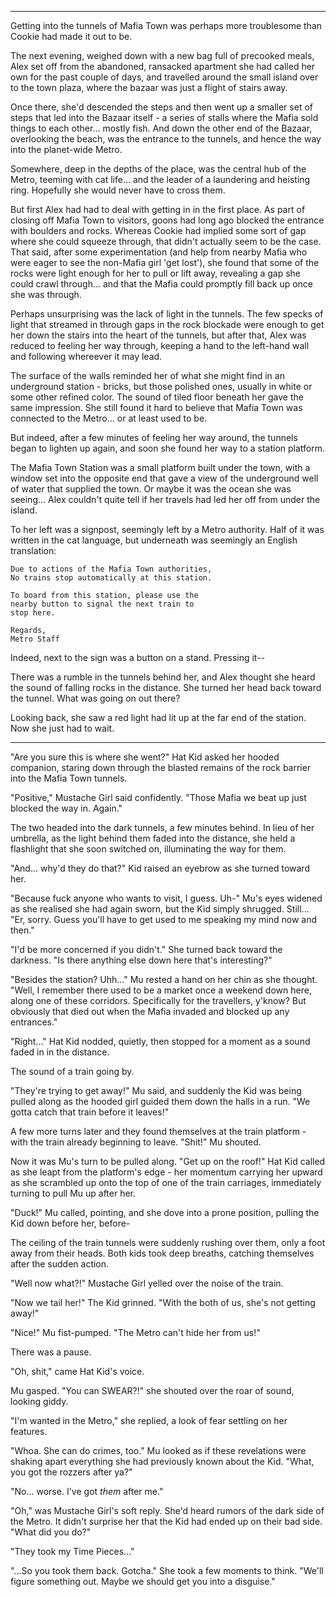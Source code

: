 ----

Getting into the tunnels of Mafia Town was perhaps more troublesome than Cookie had made it out to be.

The next evening, weighed down with a new bag full of precooked meals, Alex set off from the abandoned, ransacked apartment she had called her own for the past couple of days, and travelled around the small island over to the town plaza, where the bazaar was just a flight of stairs away.

Once there, she'd descended the steps and then went up a smaller set of steps that led into the Bazaar itself - a series of stalls where the Mafia sold things to each other... mostly fish. And down the other end of the Bazaar, overlooking the beach, was the entrance to the tunnels, and hence the way into the planet-wide Metro.

Somewhere, deep in the depths of the place, was the central hub of the Metro, teeming with cat life... and the leader of a laundering and heisting ring. Hopefully she would never have to cross them.

But first Alex had had to deal with getting in in the first place. As part of closing off Mafia Town to visitors, goons had long ago blocked the entrance with boulders and rocks. Whereas Cookie had implied some sort of gap where she could squeeze through, that didn't actually seem to be the case.
That said, after some experimentation (and help from nearby Mafia who were eager to see the non-Mafia girl 'get lost'), she found that some of the rocks were light enough for her to pull or lift away, revealing a gap she could crawl through... and that the Mafia could promptly fill back up once she was through.

Perhaps unsurprising was the lack of light in the tunnels. The few specks of light that streamed in through gaps in the rock blockade were enough to get her down the stairs into the heart of the tunnels, but after that, Alex was reduced to feeling her way through, keeping a hand to the left-hand wall and following whereever it may lead.

The surface of the walls reminded her of what she might find in an underground station - bricks, but those polished ones, usually in white or some other refined color. The sound of tiled floor beneath her gave the same impression. She still found it hard to believe that Mafia Town was connected to the Metro... or at least used to be.

But indeed, after a few minutes of feeling her way around, the tunnels began to lighten up again, and soon she found her way to a station platform.

The Mafia Town Station was a small platform built under the town, with a window set into the opposite end that gave a view of the underground well of water that supplied the town. Or maybe it was the ocean she was seeing... Alex couldn't quite tell if her travels had led her off from under the island.

To her left was a signpost, seemingly left by a Metro authority. Half of it was written in the cat language, but underneath was seemingly an English translation:

```
Due to actions of the Mafia Town authorities,
No trains stop automatically at this station.

To board from this station, please use the
nearby button to signal the next train to
stop here.

Regards,
Metro Staff
```

Indeed, next to the sign was a button on a stand. Pressing it--

There was a rumble in the tunnels behind her, and Alex thought she heard the sound of falling rocks in the distance. She turned her head back toward the tunnel. What was going on out there?

Looking back, she saw a red light had lit up at the far end of the station. Now she just had to wait.

----

"Are you sure this is where she went?" Hat Kid asked her hooded companion, staring down through the blasted remains of the rock barrier into the Mafia Town tunnels.

"Positive," Mustache Girl said confidently. "Those Mafia we beat up just blocked the way in. Again."

The two headed into the dark tunnels, a few minutes behind. In lieu of her umbrella, as the light behind them faded into the distance, she held a flashlight that she soon switched on, illuminating the way for them.

"And... why'd they do that?" Kid raised an eyebrow as she turned toward her.

"Because fuck anyone who wants to visit, I guess. Uh-" Mu's eyes widened as she realised she had again sworn, but the Kid simply shrugged. Still... "Er, sorry. Guess you'll have to get used to me speaking my mind now and then."

"I'd be more concerned if you didn't." She turned back toward the darkness. "Is there anything else down here that's interesting?"

"Besides the station? Uhh..." Mu rested a hand on her chin as she thought. "Well, I remember there used to be a market once a weekend down here, along one of these corridors. Specifically for the travellers, y'know? But obviously that died out when the Mafia invaded and blocked up any entrances."

"Right..." Hat Kid nodded, quietly, then stopped for a moment as a sound faded in in the distance.

The sound of a train going by.

"They're trying to get away!" Mu said, and suddenly the Kid was being pulled along as the hooded girl guided them down the halls in a run. "We gotta catch that train before it leaves!"

A few more turns later and they found themselves at the train platform - with the train already beginning to leave. "Shit!" Mu shouted.

Now it was Mu's turn to be pulled along. "Get up on the roof!" Hat Kid called as she leapt from the platform's edge - her momentum carrying her upward as she scrambled up onto the top of one of the train carriages, immediately turning to pull Mu up after her.

"Duck!" Mu called, pointing, and she dove into a prone position, pulling the Kid down before her, before-

The ceiling of the train tunnels were suddenly rushing over them, only a foot away from their heads. Both kids took deep breaths, catching themselves after the sudden action.

"Well now what?!" Mustache Girl yelled over the noise of the train.

"Now we tail her!" The Kid grinned. "With the both of us, she's not getting away!"

"Nice!" Mu fist-pumped. "The Metro can't hide her from us!"

There was a pause.

"Oh, shit," came Hat Kid's voice.

Mu gasped. "You can SWEAR?!" she shouted over the roar of sound, looking giddy.

"I'm wanted in the Metro," she replied, a look of fear settling on her features.

"Whoa. She can do crimes, too." Mu looked as if these revelations were shaking apart everything she had previously known about the Kid. "What, you got the rozzers after ya?"

"No... worse. I've got *them* after me."

"Oh," was Mustache Girl's soft reply. She'd heard rumors of the dark side of the Metro. It didn't surprise her that the Kid had ended up on their bad side. "What did you do?"

"They took my Time Pieces..."

"...So you took them back. Gotcha." She took a few moments to think. "We'll figure something out. Maybe we should get you into a disguise."
